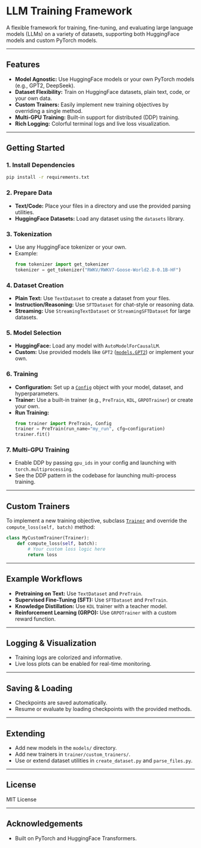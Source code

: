 # LLM Training Framework

A flexible framework for training, fine-tuning, and evaluating large language models (LLMs) on a variety of datasets, supporting both HuggingFace models and custom PyTorch models.

---

## Features

- **Model Agnostic:** Use HuggingFace models or your own PyTorch models (e.g., GPT2, DeepSeek).
- **Dataset Flexibility:** Train on HuggingFace datasets, plain text, code, or your own data.
- **Custom Trainers:** Easily implement new training objectives by overriding a single method.
- **Multi-GPU Training:** Built-in support for distributed (DDP) training.
- **Rich Logging:** Colorful terminal logs and live loss visualization.

---

## Getting Started

### 1. Install Dependencies

```sh
pip install -r requirements.txt
```

### 2. Prepare Data

- **Text/Code:** Place your files in a directory and use the provided parsing utilities.
- **HuggingFace Datasets:** Load any dataset using the `datasets` library.

### 3. Tokenization

- Use any HuggingFace tokenizer or your own.
- Example:
  ```python
  from tokenizer import get_tokenizer
  tokenizer = get_tokenizer("RWKV/RWKV7-Goose-World2.8-0.1B-HF")
  ```

### 4. Dataset Creation

- **Plain Text:** Use `TextDataset` to create a dataset from your files.
- **Instruction/Reasoning:** Use `SFTDataset` for chat-style or reasoning data.
- **Streaming:** Use `StreamingTextDataset` or `StreamingSFTDataset` for large datasets.

### 5. Model Selection

- **HuggingFace:** Load any model with `AutoModelForCausalLM`.
- **Custom:** Use provided models like `GPT2` ([`models.GPT2`](models/GPT.py)) or implement your own.

### 6. Training

- **Configuration:** Set up a [`Config`](trainer/trainer.py) object with your model, dataset, and hyperparameters.
- **Trainer:** Use a built-in trainer (e.g., `PreTrain`, `KDL`, `GRPOTrainer`) or create your own.
- **Run Training:**
  ```python
  from trainer import PreTrain, Config
  trainer = PreTrain(run_name="my_run", cfg=configuration)
  trainer.fit()
  ```

### 7. Multi-GPU Training

- Enable DDP by passing `gpu_ids` in your config and launching with `torch.multiprocessing`.
- See the DDP pattern in the codebase for launching multi-process training.

---

## Custom Trainers

To implement a new training objective, subclass [`Trainer`](trainer/trainer.py) and override the `compute_loss(self, batch)` method:

```python
class MyCustomTrainer(Trainer):
    def compute_loss(self, batch):
        # Your custom loss logic here
        return loss
```

---

## Example Workflows

- **Pretraining on Text:** Use `TextDataset` and `PreTrain`.
- **Supervised Fine-Tuning (SFT):** Use `SFTDataset` and `PreTrain`.
- **Knowledge Distillation:** Use `KDL` trainer with a teacher model.
- **Reinforcement Learning (GRPO):** Use `GRPOTrainer` with a custom reward function.

---

## Logging & Visualization

- Training logs are colorized and informative.
- Live loss plots can be enabled for real-time monitoring.

---

## Saving & Loading

- Checkpoints are saved automatically.
- Resume or evaluate by loading checkpoints with the provided methods.

---

## Extending

- Add new models in the `models/` directory.
- Add new trainers in `trainer/custom_trainers/`.
- Use or extend dataset utilities in `create_dataset.py` and `parse_files.py`.

---

## License

MIT License

---

## Acknowledgements

- Built on PyTorch and HuggingFace Transformers.